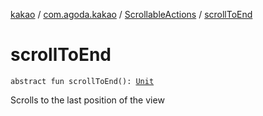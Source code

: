 [kakao](../../index.md) / [com.agoda.kakao](../index.md) / [ScrollableActions](index.md) / [scrollToEnd](./scroll-to-end.md)

# scrollToEnd

`abstract fun scrollToEnd(): `[`Unit`](https://kotlinlang.org/api/latest/jvm/stdlib/kotlin/-unit/index.html)

Scrolls to the last position of the view

